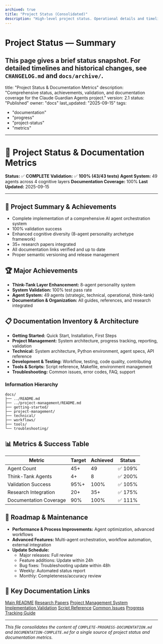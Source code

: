```yaml
---
archived: true
title: "Project Status (Consolidated)"
description: "High-level project status. Operational details and timelines live in `CHANGELOG.md` and archived docs."
---
```


# Project Status — Summary

This page gives a brief status snapshot. For detailed timelines and historical changes, see `CHANGELOG.md` and `docs/archive/`.
---
title: "Project Status & Documentation Metrics"
description: "Comprehensive status, achievements, validation, and documentation coverage for the Claude Guardian Agents project."
version: 2.1
status: "Published"
owner: "docs"
last_updated: "2025-09-15"
tags:
  - "documentation"
  - "progress"
  - "project-status"
  - "metrics"
---

# 🚦 Project Status & Documentation Metrics

**Status:** ✅ **COMPLETE**
**Validation:** ✅ **100% (43/43 tests)**
**Agent System:** 49 agents across 4 cognitive layers
**Documentation Coverage:** 100%
**Last Updated:** 2025-09-15

---

## 🎯 Project Summary & Achievements
- Complete implementation of a comprehensive AI agent orchestration system
- 100% validation success
- Enhanced cognitive diversity (8-agent personality archetype framework)
- 35+ research papers integrated
- All documentation links verified and up to date
- Proper semantic versioning and release management

## 🏆 Major Achievements
- **Think-Tank Layer Enhancement:** 8-agent personality system
- **System Validation:** 100% test pass rate
- **Agent System:** 49 agents (strategic, technical, operational, think-tank)
- **Documentation & Organization:** All guides, references, and research integrated

## 📋 Documentation Inventory & Architecture
- **Getting Started:** Quick Start, Installation, First Steps
- **Project Management:** System architecture, progress tracking, reporting, validation
- **Technical:** System architecture, Python environment, agent specs, API reference
- **Development & Testing:** Workflow, testing, code quality, contributing
- **Tools & Scripts:** Script reference, Makefile, environment management
- **Troubleshooting:** Common issues, error codes, FAQ, support

### Information Hierarchy
```
docs/
├── ../README.md
├── ../project-management/README.md
├── getting-started/
├── project-management/
├── technical/
├── workflows/
├── tools/
└── troubleshooting/
```

## 📊 Metrics & Success Table
| Metric | Target | Achieved | Status |
|--------|--------|----------|--------|
| Agent Count | 45+ | 49 | ✅ 109% |
| Think-Tank Agents | 4+ | 8 | ✅ 200% |
| Validation Success | 95%+ | 100% | ✅ 105% |
| Research Integration | 20+ | 35+ | ✅ 175% |
| Documentation Coverage | 90% | 100% | ✅ 111% |

## 🚀 Roadmap & Maintenance
- **Performance & Process Improvements:** Agent optimization, advanced workflows
- **Advanced Features:** Multi-agent orchestration, workflow automation, external integration
- **Update Schedule:**
  - Major releases: Full review
  - Feature additions: Update within 24h
  - Bug fixes: Troubleshooting update within 48h
  - Weekly: Automated status report
  - Monthly: Completeness/accuracy review

## 🔗 Key Documentation Links
[Main README](../README.md)
[Research Papers](../research/RESEARCH-PAPERS.md)
[Project Management System](../project-management/README.md)
[Implementation Validation](../validation/IMPLEMENTATION-VALIDATION.md)
[Script Reference](../README.md#script-reference)
[Common Issues](../troubleshooting/common-issues.md)
[Progress Tracking Guide](../project-management/progress-tracking.md)

---

*This file consolidates the content of `COMPLETE-PROGRESS-DOCUMENTATION.md` and `DOCUMENTATION-COMPLETE.md` for a single source of project status and documentation metrics.*
